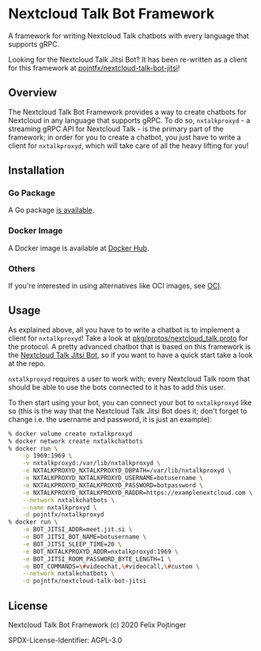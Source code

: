 # Nextcloud Talk Bot Framework

A framework for writing Nextcloud Talk chatbots with every language that supports gRPC.

Looking for the Nextcloud Talk Jitsi Bot? It has been re-written as a client for this framework at [pojntfx/nextcloud-talk-bot-jitsi](https://github.com/pojntfx/nextcloud-talk-bot-jitsi)!

## Overview

The Nextcloud Talk Bot Framework provides a way to create chatbots for Nextcloud in any language that supports gRPC. To do so, `nxtalkproxyd` - a streaming gRPC API for Nextcloud Talk - is the primary part of the framework; in order for you to create a chatbot, you just have to write a client for `nxtalkproxyd`, which will take care of all the heavy lifting for you!

## Installation

### Go Package

A Go package [is available](https://pkg.go.dev/mod/github.com/pojntfx/nextcloud-talk-bot-framework).

### Docker Image

A Docker image is available at [Docker Hub](https://hub.docker.com/r/pojntfx/nxtalkproxyd).

### Others

If you're interested in using alternatives like OCI images, see [OCI](./OCI.md).

## Usage

As explained above, all you have to to write a chatbot is to implement a client for `nxtalkproxyd`! Take a look at [pkg/protos/nextcloud_talk.proto](./pkg/protos/nextcloud_talk.proto) for the protocol. A pretty advanced chatbot that is based on this framework is the [Nextcloud Talk Jitsi Bot](https://github.com/pojntfx/nextcloud-talk-bot-jitsi), so if you want to have a quick start take a look at the repo.

`nxtalkproxyd` requires a user to work with; every Nextcloud Talk room that should be able to use the bots connected to it has to add this user.

To then start using your bot, you can connect your bot to `nxtalkproxyd` like so (this is the way that the Nextcloud Talk Jitsi Bot does it; don't forget to change i.e. the username and password, it is just an example):

```bash
% docker volume create nxtalkproxyd
% docker network create nxtalkchatbots
% docker run \
    -p 1969:1969 \
    -v nxtalkproxyd:/var/lib/nxtalkproxyd \
    -e NXTALKPROXYD_NXTALKPROXYD_DBPATH=/var/lib/nxtalkproxyd \
    -e NXTALKPROXYD_NXTALKPROXYD_USERNAME=botusername \
    -e NXTALKPROXYD_NXTALKPROXYD_PASSWORD=botpassword \
    -e NXTALKPROXYD_NXTALKPROXYD_RADDR=https://examplenextcloud.com \
    --network nxtalkchatbots \
    --name nxtalkproxyd \
    -d pojntfx/nxtalkproxyd
% docker run \
    -e BOT_JITSI_ADDR=meet.jit.si \
    -e BOT_JITSI_BOT_NAME=botusername \
    -e BOT_JITSI_SLEEP_TIME=20 \
    -e BOT_NXTALKPROXYD_ADDR=nxtalkproxyd:1969 \
    -e BOT_JITSI_ROOM_PASSWORD_BYTE_LENGTH=1 \
    -e BOT_COMMANDS=\#videochat,\#videocall,\#custom \
    --network nxtalkchatbots \
    -d pojntfx/nextcloud-talk-bot-jitsi
```

## License

Nextcloud Talk Bot Framework (c) 2020 Felix Pojtinger

SPDX-License-Identifier: AGPL-3.0
